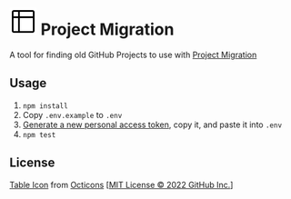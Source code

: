 # ![Table Icon](https://raw.githubusercontent.com/primer/octicons/main/icons/table-24.svg) Project Migration

A tool for finding old GitHub Projects to use with [Project Migration](https://docs.github.com/en/issues/trying-out-the-new-projects-experience/migrating-your-project)

## Usage

1. `npm install`
2. Copy `.env.example` to `.env`
3. [Generate a new personal access token](https://github.com/settings/tokens/new?description=Project+Migration&scopes=read:project,repo), copy it, and paste it into `.env`
4. `npm test`

## License
[Table Icon](https://primer.style/octicons/table-24) from [Octicons](https://primer.style/octicons/) [[MIT License © 2022 GitHub Inc.](https://github.com/primer/octicons/blob/main/LICENSE)]

